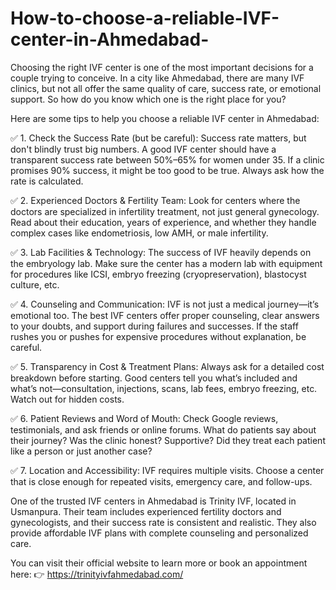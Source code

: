 # How-to-choose-a-reliable-IVF-center-in-Ahmedabad-

Choosing the right IVF center is one of the most important decisions for a couple trying to conceive. In a city like Ahmedabad, there are many IVF clinics, but not all offer the same quality of care, success rate, or emotional support. So how do you know which one is the right place for you?

Here are some tips to help you choose a reliable IVF center in Ahmedabad:

✅ 1. Check the Success Rate (but be careful):
Success rate matters, but don't blindly trust big numbers. A good IVF center should have a transparent success rate between 50%–65% for women under 35. If a clinic promises 90% success, it might be too good to be true. Always ask how the rate is calculated.

✅ 2. Experienced Doctors & Fertility Team:
Look for centers where the doctors are specialized in infertility treatment, not just general gynecology. Read about their education, years of experience, and whether they handle complex cases like endometriosis, low AMH, or male infertility.

✅ 3. Lab Facilities & Technology:
The success of IVF heavily depends on the embryology lab. Make sure the center has a modern lab with equipment for procedures like ICSI, embryo freezing (cryopreservation), blastocyst culture, etc.

✅ 4. Counseling and Communication:
IVF is not just a medical journey—it’s emotional too. The best IVF centers offer proper counseling, clear answers to your doubts, and support during failures and successes. If the staff rushes you or pushes for expensive procedures without explanation, be careful.

✅ 5. Transparency in Cost & Treatment Plans:
Always ask for a detailed cost breakdown before starting. Good centers tell you what’s included and what’s not—consultation, injections, scans, lab fees, embryo freezing, etc. Watch out for hidden costs.

✅ 6. Patient Reviews and Word of Mouth:
Check Google reviews, testimonials, and ask friends or online forums. What do patients say about their journey? Was the clinic honest? Supportive? Did they treat each patient like a person or just another case?

✅ 7. Location and Accessibility:
IVF requires multiple visits. Choose a center that is close enough for repeated visits, emergency care, and follow-ups.

One of the trusted IVF centers in Ahmedabad is Trinity IVF, located in Usmanpura. Their team includes experienced fertility doctors and gynecologists, and their success rate is consistent and realistic. They also provide affordable IVF plans with complete counseling and personalized care.

You can visit their official website to learn more or book an appointment here:
👉 https://trinityivfahmedabad.com/
